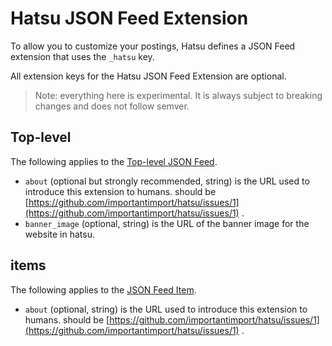 # Hatsu JSON Feed Extension

To allow you to customize your postings, Hatsu defines a JSON Feed extension that uses the `_hatsu` key.

All extension keys for the Hatsu JSON Feed Extension are optional.

> Note: everything here is experimental. It is always subject to breaking changes and does not follow semver.

## Top-level

The following applies to the [Top-level JSON Feed](https://www.jsonfeed.org/version/1.1/#top-level-a-name-top-level-a).

- `about` (optional but strongly recommended, string) is the URL used to introduce this extension to humans. should be [https://github.com/importantimport/hatsu/issues/1](https://github.com/importantimport/hatsu/issues/1) .
- `banner_image` (optional, string) is the URL of the banner image for the website in hatsu.

## items

The following applies to the [JSON Feed Item](https://www.jsonfeed.org/version/1.1/#items-a-name-items-a).

- `about` (optional, string) is the URL used to introduce this extension to humans. should be [https://github.com/importantimport/hatsu/issues/1](https://github.com/importantimport/hatsu/issues/1) .
